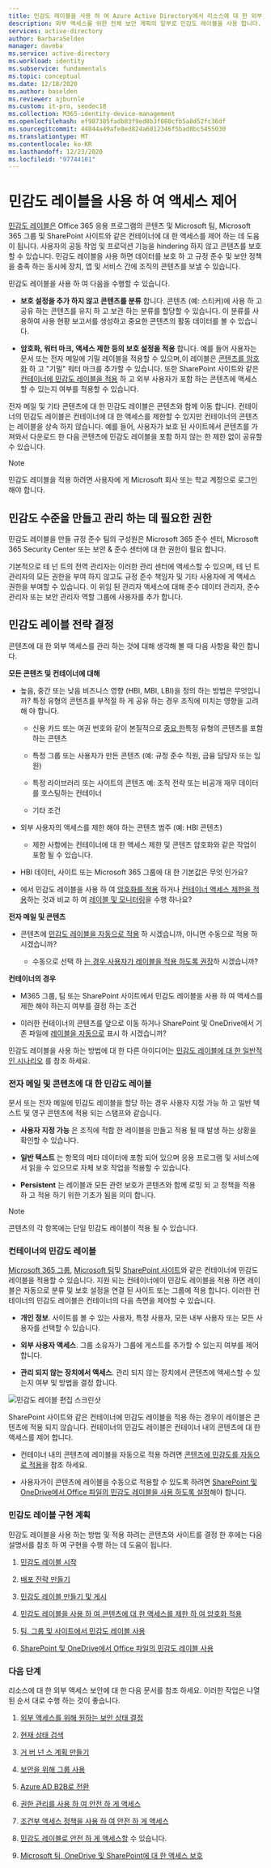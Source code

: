 ```yaml
---
title: 민감도 레이블을 사용 하 여 Azure Active Directory에서 리소스에 대 한 외부 액세스를 제어 합니다.
description: 외부 액세스를 위한 전체 보안 계획의 일부로 민감도 레이블을 사용 합니다.
services: active-directory
author: BarbaraSelden
manager: daveba
ms.service: active-directory
ms.workload: identity
ms.subservice: fundamentals
ms.topic: conceptual
ms.date: 12/18/2020
ms.author: baselden
ms.reviewer: ajburnle
ms.custom: it-pro, seodec18
ms.collection: M365-identity-device-management
ms.openlocfilehash: ef987305fadb83f9ed8b3f080cfb5a8d52fc36df
ms.sourcegitcommit: 44844a49afe8ed824a6812346f5bad8bc5455030
ms.translationtype: MT
ms.contentlocale: ko-KR
ms.lasthandoff: 12/23/2020
ms.locfileid: "97744101"
---
```

# <a name="control-access-with-sensitivity-labels"></a>민감도 레이블을 사용 하 여 액세스 제어 

[민감도 레이블은](https://docs.microsoft.com/microsoft-365/compliance/sensitivity-labels?view=o365-worldwide) Office 365 응용 프로그램의 콘텐츠 및 Microsoft 팀, Microsoft 365 그룹 및 SharePoint 사이트와 같은 컨테이너에 대 한 액세스를 제어 하는 데 도움이 됩니다. 사용자의 공동 작업 및 프로덕션 기능을 hindering 하지 않고 콘텐츠를 보호할 수 있습니다. 민감도 레이블을 사용 하면 데이터를 보호 하 고 규정 준수 및 보안 정책을 충족 하는 동시에 장치, 앱 및 서비스 간에 조직의 콘텐츠를 보낼 수 있습니다. 

민감도 레이블을 사용 하 여 다음을 수행할 수 있습니다.

* **보호 설정을 추가 하지 않고 콘텐츠를 분류** 합니다. 콘텐츠 (예: 스티커)에 사용 하 고 공유 하는 콘텐츠를 유지 하 고 보관 하는 분류를 할당할 수 있습니다. 이 분류를 사용하여 사용 현황 보고서를 생성하고 중요한 콘텐츠의 활동 데이터를 볼 수 있습니다.

* **암호화, 워터 마크, 액세스 제한 등의 보호 설정을 적용** 합니다. 예를 들어 사용자는 문서 또는 전자 메일에 기밀 레이블을 적용할 수 있으며,이 레이블은 [콘텐츠를 암호화](https://docs.microsoft.com/microsoft-365/compliance/encryption-sensitivity-labels?view=o365-worldwide) 하 고 "기밀" 워터 마크를 추가할 수 있습니다. 또한 SharePoint 사이트와 같은 [컨테이너에 민감도 레이블을 적용](https://docs.microsoft.com/microsoft-365/compliance/sensitivity-labels-teams-groups-sites?view=o365-worldwide) 하 고 외부 사용자가 포함 하는 콘텐츠에 액세스할 수 있는지 여부를 적용할 수 있습니다.

전자 메일 및 기타 콘텐츠에 대 한 민감도 레이블은 콘텐츠와 함께 이동 합니다. 컨테이너의 민감도 레이블은 컨테이너에 대 한 액세스를 제한할 수 있지만 컨테이너의 콘텐츠는 레이블을 상속 하지 않습니다. 예를 들어, 사용자가 보호 된 사이트에서 콘텐츠를 가져와서 다운로드 한 다음 콘텐츠에 민감도 레이블을 포함 하지 않는 한 제한 없이 공유할 수 있습니다.

 >[!NOTE]
>민감도 레이블을 적용 하려면 사용자에 게 Microsoft 회사 또는 학교 계정으로 로그인 해야 합니다. 

 
## <a name="permissions-necessary-to-create-and-manage-sensitivity-levels"></a>민감도 수준을 만들고 관리 하는 데 필요한 권한

민감도 레이블을 만들 규정 준수 팀의 구성원은 Microsoft 365 준수 센터, Microsoft 365 Security Center 또는 보안 & 준수 센터에 대 한 권한이 필요 합니다.

기본적으로 테 넌 트의 전역 관리자는 이러한 관리 센터에 액세스할 수 있으며, 테 넌 트 관리자의 모든 권한을 부여 하지 않고도 규정 준수 책임자 및 기타 사용자에 게 액세스 권한을 부여할 수 있습니다. 이 위임 된 관리자 액세스에 대해 준수 데이터 관리자, 준수 관리자 또는 보안 관리자 역할 그룹에 사용자를 추가 합니다.

 

## <a name="determine-your-sensitivity-label-strategy"></a>민감도 레이블 전략 결정

콘텐츠에 대 한 외부 액세스를 관리 하는 것에 대해 생각해 볼 때 다음 사항을 확인 합니다.

**모든 콘텐츠 및 컨테이너에 대해**

* 높음, 중간 또는 낮음 비즈니스 영향 (HBI, MBI, LBI)을 정의 하는 방법은 무엇입니까? 특정 유형의 콘텐츠를 부적절 하 게 공유 하는 경우 조직에 미치는 영향을 고려해 야 합니다.

   * 신용 카드 또는 여권 번호와 같이 본질적으로 [중요 한](https://docs.microsoft.com/microsoft-365/compliance/apply-sensitivity-label-automatically?view=o365-worldwide)특정 유형의 콘텐츠를 포함 하는 콘텐츠

   * 특정 그룹 또는 사용자가 만든 콘텐츠 (예: 규정 준수 직원, 금융 담당자 또는 임원)

   * 특정 라이브러리 또는 사이트의 콘텐츠 예: 조직 전략 또는 비공개 재무 데이터를 호스팅하는 컨테이너

   * 기타 조건

* 외부 사용자의 액세스를 제한 해야 하는 콘텐츠 범주 (예: HBI 콘텐츠)

   * 제한 사항에는 컨테이너에 대 한 액세스 제한 및 콘텐츠 암호화와 같은 작업이 포함 될 수 있습니다.

* HBI 데이터, 사이트 또는 Microsoft 365 그룹에 대 한 기본값은 무엇 인가요?

* 에서 민감도 레이블을 사용 하 여 [암호화를 적용](https://docs.microsoft.com/microsoft-365/compliance/encryption-sensitivity-labels?view=o365-worldwide) 하거나 [컨테이너 액세스 제한을 적용](https://docs.microsoft.com/microsoft-365/compliance/sensitivity-labels-teams-groups-sites?view=o365-worldwide)하는 것과 비교 하 여 [레이블 및 모니터링](https://docs.microsoft.com/microsoft-365/compliance/label-analytics?view=o365-worldwide)을 수행 하나요?

**전자 메일 및 콘텐츠**

* 콘텐츠에 [민감도 레이블을 자동으로 적용](https://docs.microsoft.com/microsoft-365/compliance/apply-sensitivity-label-automatically?view=o365-worldwide) 하 시겠습니까, 아니면 수동으로 적용 하 시겠습니까?

   * 수동으로 선택 하 [는 경우 사용자가 레이블을 적용 하도록 권장](https://docs.microsoft.com/microsoft-365/compliance/apply-sensitivity-label-automatically?view=o365-worldwide)하 시겠습니까?

**컨테이너의 경우**

* M365 그룹, 팀 또는 SharePoint 사이트에서 민감도 레이블을 사용 하 여 액세스를 제한 해야 하는지 여부를 결정 하는 조건

* 이러한 컨테이너의 콘텐츠를 앞으로 이동 하거나 SharePoint 및 OneDrive에서 기존 파일에 [레이블을 자동으로](https://docs.microsoft.com/microsoft-365/compliance/apply-sensitivity-label-automatically?view=o365-worldwide) 표시 하 시겠습니까?

민감도 레이블을 사용 하는 방법에 대 한 다른 아이디어는 [민감도 레이블에 대 한 일반적인 시나리오](https://docs.microsoft.com/microsoft-365/compliance/get-started-with-sensitivity-labels?view=o365-worldwide) 를 참조 하세요.

### <a name="sensitivity-labels-on-email-and-content"></a>전자 메일 및 콘텐츠에 대 한 민감도 레이블

문서 또는 전자 메일에 민감도 레이블을 할당 하는 경우 사용자 지정 가능 하 고 일반 텍스트 및 영구 콘텐츠에 적용 되는 스탬프와 같습니다. 

* **사용자 지정 가능** 은 조직에 적합 한 레이블을 만들고 적용 될 때 발생 하는 상황을 확인할 수 있습니다.

* **일반 텍스트** 는 항목의 메타 데이터에 포함 되어 있으며 응용 프로그램 및 서비스에서 읽을 수 있으므로 자체 보호 작업을 적용할 수 있습니다.

* **Persistent** 는 레이블과 모든 관련 보호가 콘텐츠와 함께 로밍 되 고 정책을 적용 하 고 적용 하기 위한 기초가 됨을 의미 합니다.

 

> [!NOTE]
> 콘텐츠의 각 항목에는 단일 민감도 레이블이 적용 될 수 있습니다.


### <a name="sensitivity-labels-on-containers"></a>컨테이너의 민감도 레이블

[Microsoft 365 그룹](https://docs.microsoft.com/azure/active-directory/users-groups-roles/groups-assign-sensitivity-labels), [Microsoft 팀](https://docs.microsoft.com/microsoft-365/compliance/sensitivity-labels-teams-groups-sites?view=o365-worldwide)및 [SharePoint 사이트](https://docs.microsoft.com/microsoft-365/compliance/sensitivity-labels-teams-groups-sites?view=o365-worldwide)와 같은 컨테이너에 민감도 레이블을 적용할 수 있습니다. 지원 되는 컨테이너에이 민감도 레이블을 적용 하면 레이블은 자동으로 분류 및 보호 설정을 연결 된 사이트 또는 그룹에 적용 합니다. 이러한 컨테이너의 민감도 레이블은 컨테이너의 다음 측면을 제어할 수 있습니다.

* **개인 정보**. 사이트를 볼 수 있는 사용자, 특정 사용자, 모든 내부 사용자 또는 모든 사용자를 선택할 수 있습니다.

* **외부 사용자 액세스**. 그룹 소유자가 그룹에 게스트를 추가할 수 있는지 여부를 제어 합니다.

* **관리 되지 않는 장치에서 액세스**. 관리 되지 않는 장치에서 콘텐츠에 액세스할 수 있는지 여부 및 방법을 결정 합니다.

 

![민감도 레이블 편집 스크린샷](media/secure-external-access/8-edit-label.png)

 

SharePoint 사이트와 같은 컨테이너에 민감도 레이블을 적용 하는 경우이 레이블은 콘텐츠에 적용 되지 않습니다. 컨테이너의 민감도 레이블은 컨테이너 내의 콘텐츠에 대 한 액세스를 제어 합니다. 

* 컨테이너 내의 콘텐츠에 레이블을 자동으로 적용 하려면 [콘텐츠에 민감도를 자동으로 적용](https://docs.microsoft.com/microsoft-365/compliance/apply-sensitivity-label-automatically?view=o365-worldwide)을 참조 하세요.

* 사용자가이 콘텐츠에 레이블을 수동으로 적용할 수 있도록 하려면 [SharePoint 및 OneDrive에서 Office 파일의 민감도 레이블을 사용 하도록 설정](https://docs.microsoft.com/microsoft-365/compliance/sensitivity-labels-sharepoint-onedrive-files?view=o365-worldwide)해야 합니다.

### <a name="plan-to-implement-sensitivity-labels"></a>민감도 레이블 구현 계획

민감도 레이블을 사용 하는 방법 및 적용 하려는 콘텐츠와 사이트를 결정 한 후에는 다음 설명서를 참조 하 여 구현을 수행 하는 데 도움이 됩니다.

1. [민감도 레이블 시작](https://docs.microsoft.com/microsoft-365/compliance/get-started-with-sensitivity-labels?view=o365-worldwide)

2. [배포 전략 만들기](https://docs.microsoft.com/microsoft-365/compliance/get-started-with-sensitivity-labels?view=o365-worldwide)

3. [민감도 레이블 만들기 및 게시](https://docs.microsoft.com/microsoft-365/compliance/create-sensitivity-labels?view=o365-worldwide)

4. [민감도 레이블을 사용 하 여 콘텐츠에 대 한 액세스를 제한 하 여 암호화 적용](https://docs.microsoft.com/microsoft-365/compliance/encryption-sensitivity-labels?view=o365-worldwide)

5. [팀, 그룹 및 사이트에서 민감도 레이블 사용](https://docs.microsoft.com/microsoft-365/compliance/sensitivity-labels-teams-groups-sites?view=o365-worldwide)

6. [SharePoint 및 OneDrive에서 Office 파일의 민감도 레이블 사용](https://docs.microsoft.com/microsoft-365/compliance/sensitivity-labels-sharepoint-onedrive-files?view=o365-worldwide)

### <a name="next-steps"></a>다음 단계

리소스에 대 한 외부 액세스 보안에 대 한 다음 문서를 참조 하세요. 이러한 작업은 나열 된 순서 대로 수행 하는 것이 좋습니다.

1. [외부 액세스를 위해 원하는 보안 상태 결정](1-secure-access-posture.md)

2. [현재 상태 검색](2-secure-access-current-state.md)

3. [거 버 넌 스 계획 만들기](3-secure-access-plan.md)

4. [보안을 위해 그룹 사용](4-secure-access-groups.md)

5. [Azure AD B2B로 전환](5-secure-access-b2b.md)

6. [권한 관리를 사용 하 여 안전 하 게 액세스](6-secure-access-entitlement-managment.md)

7. [조건부 액세스 정책을 사용 하 여 안전 하 게 액세스](7-secure-access-conditional-access.md)

8. [민감도 레이블로 안전 하 게 액세스할](8-secure-access-sensitivity-labels.md) 수 있습니다.

9. [Microsoft 팀, OneDrive 및 SharePoint에 대 한 액세스 보호](9-secure-access-teams-sharepoint.md)

